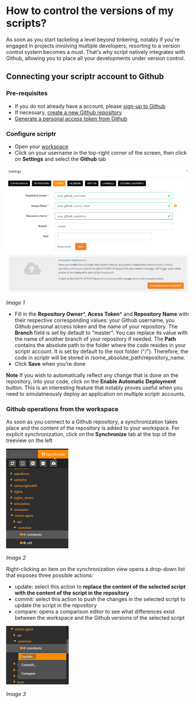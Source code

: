 # How to control the versions of my scripts?

As soon as you start tackeling a level beyond tinkering, notably if you're engaged in projects involving multiple developers, resorting to a version control system becomes a must. That's why script natively integrates with Github, allowing you to place all your developments under version control.

## Connecting your scriptr account to Github

### Pre-requisites

- If you do not already have a account, please [sign-up to Github](https://github.com/) 
- If necessary, [create a new Github repository](https://help.github.com/articles/create-a-repo/)
- [Generate a personal access token from Github](https://help.github.com/articles/creating-a-personal-access-token-for-the-command-line/)

### Configure scriptr

- Open your [workspace](https://www.scriptr.io/workspace)
- Click on your username in the top-right corner of the screen, then click on **Settings** and select the **Github** tab

![Github configuration](./images/github_settings.png)

*Image 1*

- Fill in the **Repository Owner***, **Acess Token*** and **Repository Name** with their respective corresponding values: your Github username, you Github personal access token and the name of your repository. The **Branch** field is set by default to "master". You can replace its value with the name of another branch of your repository if needed. The **Path** contains the absolute path to the folder where the code resides in your scriptr account. It is set by default to the root folder ("/"). Therefore, the code in scriptr will be stored in /some_absolute_path/repository_name.
- Click **Save** when you're done

**Note**
If you wish to automatically reflect any change that is done on the repository, into your code, click on the **Enable Automatic Deployment** button. This is an interesting feature that notably proves useful when you need to simulatneously deploy an application on multiple scriptr accounts. 

### Github operations from the workspace

As soon as you connect to a Github repository, a synchronization takes place and the content of the repository is added to your workspace. For explicit synchronization, click on the **Synchronize** tab at the top of the treeview on the left

![Github synchronization](./images/syncrhonize_tab.png)

*Image 2*

Right-clicking an item on the synchronization view opens a drop-down list that exposes three possible actions:

- update: select this action to **replace the content of the selected script with the content of the script in the repository** 
- commit: select this action to push the changes in the selected script to update the script in the repository 
- compare: opens a comparison editor to see what differences exist between the workspace and the Github versions of the selected script

![Github actions](./images/git_actions.png)

*Image 3*

